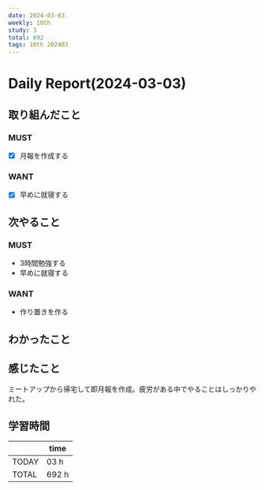 ```yaml
---
date: 2024-03-03
weekly: 10th
study: 3
total: 692
tags: 10th 202403
---
```

# Daily Report(2024-03-03)
## 取り組んだこと
### MUST
- [x] 月報を作成する
### WANT
- [x] 早めに就寝する
## 次やること
### MUST
- 3時間勉強する  
- 早めに就寝する  
### WANT
- 作り置きを作る
## わかったこと

## 感じたこと
ミートアップから帰宅して即月報を作成。疲労がある中でやることはしっかりやれた。
## 学習時間
|       | time  |
| ----- | ----- |
| TODAY | 03 h  |
| TOTAL | 692 h |
